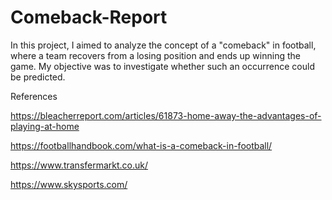 # Comeback-Report
In this project, I aimed to analyze the concept of a "comeback" in football, where a team recovers from a losing position and ends up winning the game. My objective was to investigate whether such an occurrence could be predicted.




References

https://bleacherreport.com/articles/61873-home-away-the-advantages-of-playing-at-home

https://footballhandbook.com/what-is-a-comeback-in-football/

https://www.transfermarkt.co.uk/

https://www.skysports.com/
